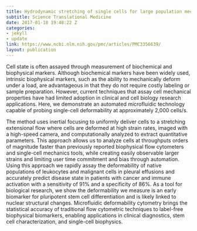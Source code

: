 ```yaml
---
title: Hydrodynamic stretching of single cells for large population mechanical phenotyping
subtitle: Science Translational Medicine
date: 2017-01-18 19:48:22 Z
categories:
- jekyll
- update
link: https://www.ncbi.nlm.nih.gov/pmc/articles/PMC3356639/
layout: publication
---
```


Cell state is often assayed through measurement of biochemical and biophysical markers. Although biochemical markers have been widely used, intrinsic biophysical markers, such as the ability to mechanically deform under a load, are advantageous in that they do not require costly labeling or sample preparation. However, current techniques that assay cell mechanical properties have had limited adoption in clinical and cell biology research applications. Here, we demonstrate an automated microfluidic technology capable of probing single-cell deformability at approximately 2,000 cells/s.

The method uses inertial focusing to uniformly deliver cells to a stretching extensional flow where cells are deformed at high strain rates, imaged with a high-speed camera, and computationally analyzed to extract quantitative parameters. This approach allows us to analyze cells at throughputs orders of magnitude faster than previously reported biophysical flow cytometers and single-cell mechanics tools, while creating easily observable larger strains and limiting user time commitment and bias through automation. Using this approach we rapidly assay the deformability of native populations of leukocytes and malignant cells in pleural effusions and accurately predict disease state in patients with cancer and immune activation with a sensitivity of 91% and a specificity of 86%. As a tool for biological research, we show the deformability we measure is an early biomarker for pluripotent stem cell differentiation and is likely linked to nuclear structural changes. Microfluidic deformability cytometry brings the statistical accuracy of traditional flow cytometric techniques to label-free biophysical biomarkers, enabling applications in clinical diagnostics, stem cell characterization, and single-cell biophysics.


